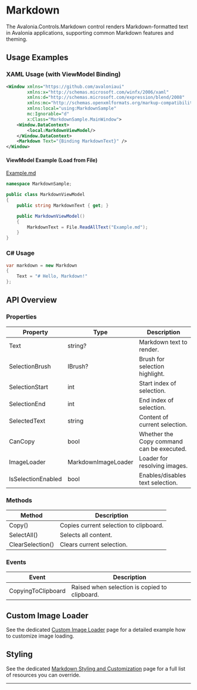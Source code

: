 # Markdown

The Avalonia.Controls.Markdown control renders Markdown-formatted text in Avalonia applications, supporting common Markdown features and theming.

## Usage Examples

### XAML Usage (with ViewModel Binding)

```xml
<Window xmlns="https://github.com/avaloniaui"
        xmlns:x="http://schemas.microsoft.com/winfx/2006/xaml"
        xmlns:d="http://schemas.microsoft.com/expression/blend/2008"
        xmlns:mc="http://schemas.openxmlformats.org/markup-compatibility/2006"
        xmlns:local="using:MarkdownSample"
        mc:Ignorable="d"
        x:Class="MarkdownSample.MainWindow">
    <Window.DataContext>
        <local:MarkdownViewModel/>
    </Window.DataContext>
    <Markdown Text="{Binding MarkdownText}" />
</Window>
```

#### ViewModel Example (Load from File)

[Example.md](./Example.md)

```csharp
namespace MarkdownSample;

public class MarkdownViewModel
{
    public string MarkdownText { get; }

    public MarkdownViewModel()
    {
        MarkdownText = File.ReadAllText("Example.md");
    }
}
```

### C# Usage

```csharp
var markdown = new Markdown
{
    Text = "# Hello, Markdown!"
};
```

## API Overview

### Properties

| Property           | Type                        | Description                                              |
|--------------------|-----------------------------|----------------------------------------------------------|
| Text               | string?                     | Markdown text to render.                                 |
| SelectionBrush     | IBrush?                     | Brush for selection highlight.                           |
| SelectionStart     | int                         | Start index of selection.                                |
| SelectionEnd       | int                         | End index of selection.                                  |
| SelectedText       | string                      | Content of current selection.                            |
| CanCopy            | bool                        | Whether the Copy command can be executed.                |
| ImageLoader        | MarkdownImageLoader         | Loader for resolving images.                             |
| IsSelectionEnabled | bool                        | Enables/disables text selection.                         |

### Methods

| Method         | Description                                  |
|----------------|----------------------------------------------|
| Copy()         | Copies current selection to clipboard.        |
| SelectAll()    | Selects all content.                         |
| ClearSelection()| Clears current selection.                    |

### Events

| Event                | Description                                 |
|----------------------|---------------------------------------------|
| CopyingToClipboard   | Raised when selection is copied to clipboard.|

## Custom Image Loader

See the dedicated [Custom Image Loader](custom-image-loader.md) page for a detailed example how to customize image loading.

## Styling

See the dedicated [Markdown Styling and Customization](styling.md) page for a full list of resources you can override.

---
